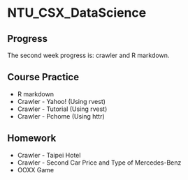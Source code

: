 # NTU_CSX_DataScience

## Progress
The second week progress is: crawler and R markdown.

## Course Practice
* R markdown
* Crawler - Yahoo! (Using rvest)
* Crawler - Tutorial (Using rvest)
* Crawler - Pchome (Using httr)

## Homework
* Crawler - Taipei Hotel
* Crawler - Second Car Price and Type of Mercedes-Benz
* OOXX Game
